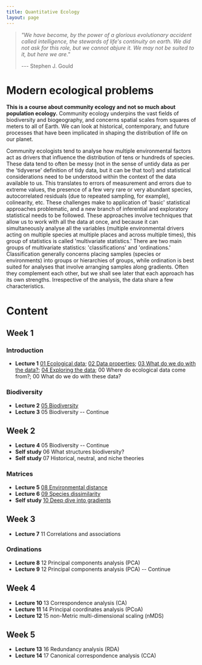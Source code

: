 ```yaml
---
title: Quantitative Ecology
layout: page
---
```


> *"We have become, by the power of a glorious evolutionary accident called intelligence, the stewards of life's continuity on earth. We did not ask for this role, but we cannot abjure it. We may not be suited to it, but here we are."*
>
> --- Stephen J. Gould

# Modern ecological problems

**This is a course about community ecology and not so much about population ecology.** Community ecology underpins the vast fields of biodiversity and biogeography, and concerns spatial scales from squares of meters to all of Earth. We can look at historical, contemporary, and future processes that have been implicated in shaping the distribution of life on our planet.

Community ecologists tend to analyse how multiple environmental factors act as drivers that influence the distribution of tens or hundreds of species. These data tend to often be messy (not in the sense of untidy data as per the 'tidyverse' definition of tidy data, but it can be that too!) and statistical considerations need to be understood within the context of the data available to us. This translates to errors of measurement and errors due to extreme values, the presence of a few very rare or very abundant species, autocorrelated residuals (due to repeated sampling, for example), colinearity, etc. These challenges make to application of 'basic' statistical approaches problematic, and a new branch of inferential and exploratory statistical needs to be followed. These approaches involve techniques that allow us to work with all the data at once, and because it can simultaneously analyse all the variables (multiple environmental drivers acting on multiple species at multiple places and across multiple times), this group of statistics is called 'multivariate statistics.' There are two main groups of multivariate statistics: 'classifications' and 'ordinations.' Classification generally concerns placing samples (species or environments) into groups or hierarchies of groups, while ordination is best suited for analyses that involve arranging samples along gradients. Often they complement each other, but we shall see later that each approach has its own strengths. Irrespective of the analysis, the data share a few characteristics.

# Content

## Week 1

### Introduction

-   **Lecture 1** [01 Ecological data](https://nbviewer.jupyter.org/github/ajsmit/Quantitative_Ecology/blob/main/jupyter_lab/01-ecological_data.ipynb); [02 Data properties](https://nbviewer.jupyter.org/github/ajsmit/Quantitative_Ecology/blob/main/jupyter_lab/02-data_properties.ipynb); [03 What do we do with the data?](https://nbviewer.jupyter.org/github/ajsmit/Quantitative_Ecology/blob/main/jupyter_lab/03-doing_data.ipynb); [04 Exploring the data](https://nbviewer.jupyter.org/github/ajsmit/Quantitative_Ecology/blob/main/jupyter_lab/04-exploring_data.ipynb); 00 Where do ecological data come from?; 00 What do we do with these data?

### Biodiversity

-   **Lecture 2** [05 Biodiversity](https://github.com/ajsmit/Quantitative_Ecology/blob/main/jupyter_lab/05-biodiversity.ipynb)
-   **Lecture 3** 05 Biodiversity -- Continue

## Week 2

-   **Lecture 4** 05 Biodiversity -- Continue
-   **Self study** 06 What structures biodiversity?
-   **Self study** 07 Historical, neutral, and niche theories

### Matrices

-   **Lecture 5** [08 Environmental distance](https://github.com/ajsmit/Quantitative_Ecology/blob/main/jupyter_lab/08-environmental_distance.ipynb)
-   **Lecture 6** [09 Species dissimilarity](https://github.com/ajsmit/Quantitative_Ecology/blob/main/jupyter_lab/09-species_dissimilarity.ipynb)
-   **Self study** [10 Deep dive into gradients](https://github.com/ajsmit/Quantitative_Ecology/blob/main/jupyter_lab/10-deep_dive_into_gradients.ipynb)

## Week 3

-   **Lecture 7** 11 Correlations and associations

### Ordinations

-   **Lecture 8** 12 Principal components analysis (PCA)
-   **Lecture 9** 12 Principal components analysis (PCA) -- Continue

## Week 4

-   **Lecture 10** 13 Correspondence analysis (CA)
-   **Lecture 11** 14 Principal coordinates analysis (PCoA)
-   **Lecture 12** 15 non-Metric multi-dimensional scaling (nMDS)

## Week 5

-   **Lecture 13** 16 Redundancy analysis (RDA)
-   **Lecture 14** 17 Canonical correspondence analysis (CCA)
